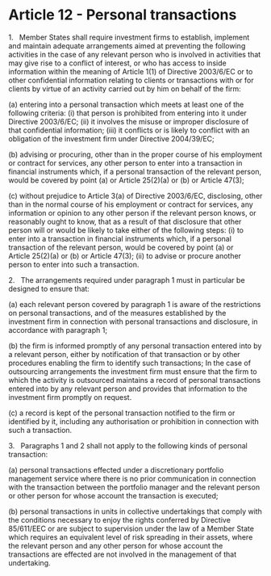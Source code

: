# Article 12 - Personal transactions


1.   Member States shall require investment firms to establish, implement and maintain adequate arrangements aimed at preventing the following activities in the case of any relevant person who is involved in activities that may give rise to a conflict of interest, or who has access to inside information within the meaning of Article 1(1) of Directive 2003/6/EC or to other confidential information relating to clients or transactions with or for clients by virtue of an activity carried out by him on behalf of the firm:

(a) entering into a personal transaction which meets at least one of the following criteria: (i) that person is prohibited from entering into it under Directive 2003/6/EC; (ii) it involves the misuse or improper disclosure of that confidential information; (iii) it conflicts or is likely to conflict with an obligation of the investment firm under Directive 2004/39/EC;

(b) advising or procuring, other than in the proper course of his employment or contract for services, any other person to enter into a transaction in financial instruments which, if a personal transaction of the relevant person, would be covered by point (a) or Article 25(2)(a) or (b) or Article 47(3);

(c) without prejudice to Article 3(a) of Directive 2003/6/EC, disclosing, other than in the normal course of his employment or contract for services, any information or opinion to any other person if the relevant person knows, or reasonably ought to know, that as a result of that disclosure that other person will or would be likely to take either of the following steps: (i) to enter into a transaction in financial instruments which, if a personal transaction of the relevant person, would be covered by point (a) or Article 25(2)(a) or (b) or Article 47(3); (ii) to advise or procure another person to enter into such a transaction.

2.   The arrangements required under paragraph 1 must in particular be designed to ensure that:

(a) each relevant person covered by paragraph 1 is aware of the restrictions on personal transactions, and of the measures established by the investment firm in connection with personal transactions and disclosure, in accordance with paragraph 1;

(b) the firm is informed promptly of any personal transaction entered into by a relevant person, either by notification of that transaction or by other procedures enabling the firm to identify such transactions; In the case of outsourcing arrangements the investment firm must ensure that the firm to which the activity is outsourced maintains a record of personal transactions entered into by any relevant person and provides that information to the investment firm promptly on request.

(c) a record is kept of the personal transaction notified to the firm or identified by it, including any authorisation or prohibition in connection with such a transaction.

3.   Paragraphs 1 and 2 shall not apply to the following kinds of personal transaction:

(a) personal transactions effected under a discretionary portfolio management service where there is no prior communication in connection with the transaction between the portfolio manager and the relevant person or other person for whose account the transaction is executed;

(b) personal transactions in units in collective undertakings that comply with the conditions necessary to enjoy the rights conferred by Directive 85/611/EEC or are subject to supervision under the law of a Member State which requires an equivalent level of risk spreading in their assets, where the relevant person and any other person for whose account the transactions are effected are not involved in the management of that undertaking.
